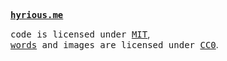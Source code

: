 <samp><b><a href="https://hyrious.me">hyrious.me</a></b></samp>

<p>
  <samp>code is licensed under <a href="LICENSE.txt">MIT</a></samp>,<br>
  <samp><a href="_src">words</a> and images are licensed under <a href="http://creativecommons.org/publicdomain/zero/1.0/">CC0</a></samp>.<br>
</p>
